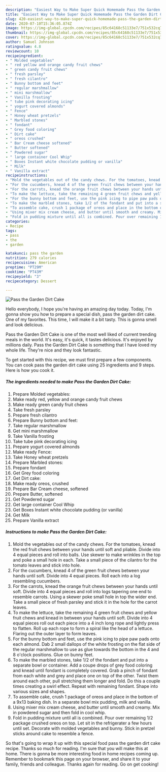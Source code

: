 ```yaml
---
description: "Easiest Way to Make Super Quick Homemade Pass the Garden Dirt Cake"
title: "Easiest Way to Make Super Quick Homemade Pass the Garden Dirt Cake"
slug: 420-easiest-way-to-make-super-quick-homemade-pass-the-garden-dirt-cake
date: 2020-07-10T15:36:05.874Z
image: https://img-global.cpcdn.com/recipes/85c64168c51133e7/751x532cq70/pass-the-garden-dirt-cake-recipe-main-photo.jpg
thumbnail: https://img-global.cpcdn.com/recipes/85c64168c51133e7/751x532cq70/pass-the-garden-dirt-cake-recipe-main-photo.jpg
cover: https://img-global.cpcdn.com/recipes/85c64168c51133e7/751x532cq70/pass-the-garden-dirt-cake-recipe-main-photo.jpg
author: Samuel Johnson
ratingvalue: 4.8
reviewcount: 10
recipeingredient:
- " Molded vegetables"
- " red yellow and orange candy fruit chews"
- " green candy fruit chews"
- " fresh parsley"
- " fresh cilantro"
- " Bunny bottom and feet"
- " regular marshmallow"
- " mini marshmallow"
- " Vanilla frosting"
- " tube pink decorating icing"
- " yogurt covered almonds"
- " Fence"
- " Honey wheat pretzels"
- " Marbled stones"
- " fondant"
- " Grey food coloring"
- " Dirt cake"
- " oreos crushed"
- " Bar Cream cheese softened"
- " Butter softened"
- " Powdered sugar"
- " large container Cool Whip"
- " Boxes Instant white chocolate pudding or vanilla"
- " Milk"
- " Vanilla extract"
recipeinstructions:
- "Mold the vegetables out of the candy chews. For the tomatoes, knead the red fruit chews between your hands until soft and pliable. Divide into 4 equal pieces and roll into balls. Use skewer to make wrinkles in the top and poke a small hole in each. Take a small piece of the cilantro for the tomato leaves and stick into hole."
- "For the cucumbers, knead 4 of the green fruit chews between your hands until soft. Divide into 4 equal pieces. Roll each into a log resembling cucumbers."
- "For the carrots, knead the orange fruit chews between your hands until soft. Divide into 4 equal pieces and roll into logs tapering one end to resemble carrots. Using a skewer poke small hole in top the wider end. Take a small piece of fresh parsley and stick it in the hole for the carrot leaves."
- "To make the lettuce, take the remaining 4 green fruit chews and yellow fruit chews and knead in between your hands until soft. Divide into 4 equal pieces roll out each piece into a 4 inch long rope and lightly press to flatten. Roll up each rope to form a spiral like the head of a lettuce. Flaring out the outer layer to form leaves."
- "For the bunny bottom and feet, use the pink icing to pipe paw pads onto each almond. Dab 2 small dallops of the white frosting on the flat side of the regular marshmallow to use as glue towards the bottom in the 4 and 8 o&#39;clock positions. Glue on bunny feet."
- "To make the marbled stones, take 1/2 of the fondant and put into a separate bowl or container. Add a coupe drops of grey food coloring and knead until fondant is completely covered. Grab a pinch of fondant from each white and grey and place one on top of the other. Twist them around each other, pull stretching them longer and fold. Do this a couple times creating a swirl effect. Repeat with remaining fondant. Shape into various sizes and shapes."
- "To assemble cake, crush 1 package of oreos and place in the bottom of a 9x13 baking dish. In a separate bowl mix pudding, milk and vanilla."
- "Using mixer mix cream cheese, and butter until smooth and creamy. Mix in powdered sugar and then fold in cool whip."
- "Fold in pudding mixture until all is combined. Pour over remaining 1/2 package crushed oreos on top. Let sit in the refrigerater a few hours until set. Decorate with molded vegetables and bunny. Stick in pretzel sticks around cake to resemble a fence."
categories:
- Recipe
tags:
- pass
- the
- garden

katakunci: pass the garden 
nutrition: 279 calories
recipecuisine: American
preptime: "PT29M"
cooktime: "PT43M"
recipeyield: "3"
recipecategory: Dessert

---
```



![Pass the Garden Dirt Cake](https://img-global.cpcdn.com/recipes/85c64168c51133e7/751x532cq70/pass-the-garden-dirt-cake-recipe-main-photo.jpg)

Hello everybody, I hope you're having an amazing day today. Today, I'm gonna show you how to prepare a special dish, pass the garden dirt cake. One of my favorites. This time, I will make it a bit tasty. This is gonna smell and look delicious.

Pass the Garden Dirt Cake is one of the most well liked of current trending meals in the world. It's easy, it's quick, it tastes delicious. It's enjoyed by millions daily. Pass the Garden Dirt Cake is something that I have loved my whole life. They're nice and they look fantastic.




To get started with this recipe, we must first prepare a few components. You can cook pass the garden dirt cake using 25 ingredients and 9 steps. Here is how you cook it.

<!--inarticleads1-->

##### The ingredients needed to make Pass the Garden Dirt Cake:

1. Prepare  Molded vegetables:
1. Make ready  red, yellow and orange candy fruit chews
1. Make ready  green candy fruit chews
1. Take  fresh parsley
1. Prepare  fresh cilantro
1. Prepare  Bunny bottom and feet:
1. Take  regular marshmallow
1. Get  mini marshmallow
1. Take  Vanilla frosting
1. Take  tube pink decorating icing
1. Prepare  yogurt covered almonds
1. Make ready  Fence:
1. Take  Honey wheat pretzels
1. Prepare  Marbled stones:
1. Prepare  fondant
1. Get  Grey food coloring
1. Get  Dirt cake:
1. Make ready  oreos, crushed
1. Prepare  Bar Cream cheese, softened
1. Prepare  Butter, softened
1. Get  Powdered sugar
1. Get  large container Cool Whip
1. Get  Boxes Instant white chocolate pudding (or vanilla)
1. Get  Milk
1. Prepare  Vanilla extract




<!--inarticleads2-->

##### Instructions to make Pass the Garden Dirt Cake:

1. Mold the vegetables out of the candy chews. For the tomatoes, knead the red fruit chews between your hands until soft and pliable. Divide into 4 equal pieces and roll into balls. Use skewer to make wrinkles in the top and poke a small hole in each. Take a small piece of the cilantro for the tomato leaves and stick into hole.
1. For the cucumbers, knead 4 of the green fruit chews between your hands until soft. Divide into 4 equal pieces. Roll each into a log resembling cucumbers.
1. For the carrots, knead the orange fruit chews between your hands until soft. Divide into 4 equal pieces and roll into logs tapering one end to resemble carrots. Using a skewer poke small hole in top the wider end. Take a small piece of fresh parsley and stick it in the hole for the carrot leaves.
1. To make the lettuce, take the remaining 4 green fruit chews and yellow fruit chews and knead in between your hands until soft. Divide into 4 equal pieces roll out each piece into a 4 inch long rope and lightly press to flatten. Roll up each rope to form a spiral like the head of a lettuce. Flaring out the outer layer to form leaves.
1. For the bunny bottom and feet, use the pink icing to pipe paw pads onto each almond. Dab 2 small dallops of the white frosting on the flat side of the regular marshmallow to use as glue towards the bottom in the 4 and 8 o&#39;clock positions. Glue on bunny feet.
1. To make the marbled stones, take 1/2 of the fondant and put into a separate bowl or container. Add a coupe drops of grey food coloring and knead until fondant is completely covered. Grab a pinch of fondant from each white and grey and place one on top of the other. Twist them around each other, pull stretching them longer and fold. Do this a couple times creating a swirl effect. Repeat with remaining fondant. Shape into various sizes and shapes.
1. To assemble cake, crush 1 package of oreos and place in the bottom of a 9x13 baking dish. In a separate bowl mix pudding, milk and vanilla.
1. Using mixer mix cream cheese, and butter until smooth and creamy. Mix in powdered sugar and then fold in cool whip.
1. Fold in pudding mixture until all is combined. Pour over remaining 1/2 package crushed oreos on top. Let sit in the refrigerater a few hours until set. Decorate with molded vegetables and bunny. Stick in pretzel sticks around cake to resemble a fence.




So that's going to wrap it up with this special food pass the garden dirt cake recipe. Thanks so much for reading. I'm sure that you will make this at home. There is gonna be more interesting food in home recipes coming up. Remember to bookmark this page on your browser, and share it to your family, friends and colleague. Thanks again for reading. Go on get cooking!
